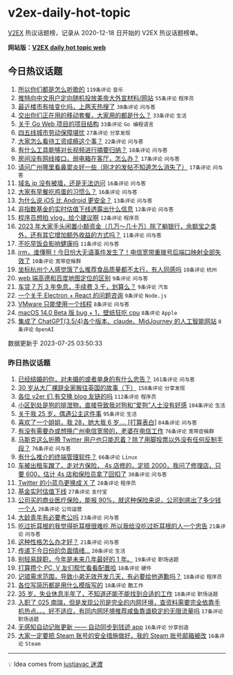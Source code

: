 # v2ex-daily-hot-topic

[V2EX](https://www.v2ex.com/) 热议话题榜，记录从 2020-12-18 日开始的 V2EX 热议话题榜单。

**网站版：[V2EX daily hot topic web](https://boojack.github.io/v2ex-daily-hot-topic-web/)**

## 今日热议话题

<!-- TODAY BEGIN -->

1. [所以你们都是怎么听歌的](https://www.v2ex.com/t/959420) `119条评论` `音乐`
1. [推特向中文用户定向随机投放美帝大外宣材料/网站](https://www.v2ex.com/t/959433) `55条评论` `程序员`
1. [最近楼市有啥变化吗，上两天热搜了](https://www.v2ex.com/t/959432) `38条评论` `问与答`
1. [交出你们正在用的移动套餐，大家用的都是什么？](https://www.v2ex.com/t/959467) `33条评论` `生活`
1. [关于 Go Web 项目的项目结构](https://www.v2ex.com/t/959430) `33条评论` `Go 编程语言`
1. [四五线城市劳动保障堪忧](https://www.v2ex.com/t/959449) `27条评论` `分享发现`
1. [大家怎么看待工资成瘾这个事？](https://www.v2ex.com/t/959427) `22条评论` `问与答`
1. [有什么工具能够对长视频进行摘要归纳？](https://www.v2ex.com/t/959408) `18条评论` `问与答`
1. [房间没有网线接口，弱电箱在客厅，怎么办？](https://www.v2ex.com/t/959439) `17条评论` `问与答`
1. [请问广州哪里看鼻窦炎好一些（刚才的发帖不知道怎么消失了）](https://www.v2ex.com/t/959413) `17条评论` `问与答`
1. [域名 ip 没有被墙，还是无法访问](https://www.v2ex.com/t/959453) `16条评论` `问与答`
1. [大家有早餐吃鸡蛋的习惯么？](https://www.v2ex.com/t/959446) `16条评论` `问与答`
1. [为什么说 iOS 比 Android 更安全？](https://www.v2ex.com/t/959431) `13条评论` `问与答`
1. [非指数基金的实时估值下线透露出什么信息](https://www.v2ex.com/t/959440) `12条评论` `问与答`
1. [程序员想拍 vlog，给个建议啊](https://www.v2ex.com/t/959421) `12条评论` `程序员`
1. [2023 年大家手头闲置小额资金（几万～几十万）除了躺银行，余额宝之类外，还有其它增加额外收益的方式吗？](https://www.v2ex.com/t/959473) `11条评论` `问与答`
1. [不吃早饭会影响健康吗](https://www.v2ex.com/t/959471) `11条评论` `问与答`
1. [jrm，谁懂啊！今日份大无语事件发生了！电信宽带重拨号后端口映射全部失效了](https://www.v2ex.com/t/959461) `10条评论` `宽带症候群`
1. [坐标杭州个人感觉饿了么推荐食品质量都不太行，有人同感吗](https://www.v2ex.com/t/959457) `10条评论` `杭州`
1. [web 端高德和百度地图定位的区别](https://www.v2ex.com/t/959454) `9条评论` `问与答`
1. [车贷 7 万 3 年免息，手续费 3 千，划算么？](https://www.v2ex.com/t/959444) `9条评论` `汽车`
1. [一个关于 Electron + React 的问题咨询](https://www.v2ex.com/t/959429) `9条评论` `Node.js`
1. [VMware 只能使用一个线程](https://www.v2ex.com/t/959462) `8条评论` `问与答`
1. [macOS 14.0 Beta 版 bug + 1，壁纸狂吃 cpu](https://www.v2ex.com/t/959443) `8条评论` `Apple`
1. [集成了 ChatGPT(3.5/4)各个版本、claude、MidJourney 的人工智能网站](https://www.v2ex.com/t/959442) `8条评论` `OpenAI`

数据更新于 2023-07-25 03:50:33

<!-- TODAY END -->

### 昨日热议话题

<!-- YESTERDAY BEGIN -->

1. [已经结婚的你，对未婚的或者单身的有什么忠告？](https://www.v2ex.com/t/959198) `161条评论` `问与答`
1. [30 岁从大厂裸辞全家搬往英国的故事（下）](https://www.v2ex.com/t/959091) `158条评论` `分享发现`
1. [各位 v2er 们,有交换 blog 友链的吗](https://www.v2ex.com/t/959167) `112条评论` `程序员`
1. [小区到处是狗的排泄物，直接导致我对狗和“爱狗”人士没有好感](https://www.v2ex.com/t/959099) `104条评论` `生活`
1. [关于我 25 岁，偶遇公主这件事](https://www.v2ex.com/t/959112) `95条评论` `生活`
1. [喜欢了一个姐姐，我 28，她大我 6 岁.... [打算表白]](https://www.v2ex.com/t/959145) `84条评论` `问与答`
1. [有没有需要办或想换广州电信宽带的，老婆在电信工作](https://www.v2ex.com/t/959100) `76条评论` `宽带症候群`
1. [马斯克这么折腾 Twitter 用户也只能忍着？除了用脚投票以外没有任何反制手段？](https://www.v2ex.com/t/959122) `76条评论` `问与答`
1. [有什么推介的终端管理软件？](https://www.v2ex.com/t/959114) `66条评论` `Linux`
1. [车被出租车蹭了，走对方保险， 4s 店修的，定损 2000，我问了修理店，只要 600，估计 4s 店和保险员拿了回扣了](https://www.v2ex.com/t/959268) `30条评论` `问与答`
1. [Twitter 的小蓝鸟更换成 X 了](https://www.v2ex.com/t/959367) `28条评论` `程序员`
1. [基金实时估值下线](https://www.v2ex.com/t/959163) `27条评论` `支付宝`
1. [公司买的商业医疗保险，能报 90%，就这种保险来说，公司到底出了多少钱一个人](https://www.v2ex.com/t/959245) `26条评论` `公司运营`
1. [大龄青年有必要考公吗](https://www.v2ex.com/t/959101) `23条评论` `问与答`
1. [吃过折耳根的我觉得折耳根很难吃,所以我给没吃过折耳根的人一个忠告](https://www.v2ex.com/t/959286) `21条评论` `问与答`
1. [这种性格怎么办才好？](https://www.v2ex.com/t/959205) `21条评论` `问与答`
1. [传递下今日份的负面情绪…](https://www.v2ex.com/t/959165) `20条评论` `生活`
1. [别轻易辞职，今年是未来几年最好的 1 年。](https://www.v2ex.com/t/959330) `19条评论` `职场话题`
1. [打算攒个 PC, V 友们帮忙看看配置哈](https://www.v2ex.com/t/959356) `18条评论` `硬件`
1. [记错需求范围，导致小弟无效开发几天，有必要给他道歉吗？](https://www.v2ex.com/t/959338) `18条评论` `程序员`
1. [各位写简历都是用什么模版写的](https://www.v2ex.com/t/959149) `18条评论` `酷工作`
1. [35 岁，失业休息半年了，不知道还能不能找到合适的工作](https://www.v2ex.com/t/959148) `18条评论` `职场话题`
1. [入职了 025 南瑞，但是发现公司是完全的内网环境，查资料需要完全依靠手机热点。。。好不适应，有同内网环境推荐咸鱼靠谱稳定的无限流量吗](https://www.v2ex.com/t/959303) `17条评论` `职场话题`
1. [无感知自动记账更新 —— 自动同步到钱迹 app](https://www.v2ex.com/t/959285) `16条评论` `分享创造`
1. [大家一定要把 Steam 账号的安全措施做好，我的 Steam 账号邮箱被改](https://www.v2ex.com/t/959182) `16条评论` `Steam`

<!-- YESTERDAY END -->

---

💡 Idea comes from [justjavac 迷渡](https://github.com/justjavac/)

